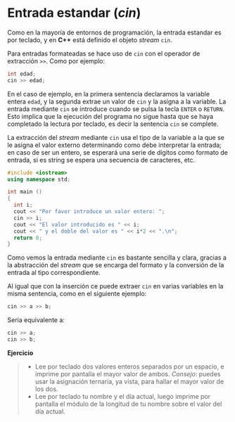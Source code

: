 Entrada estandar (_cin_)
====

Como en la mayoría de entornos de programación, la entrada estandar es por teclado, y en **C++** está definido el objeto _stream_ `cin`.

Para entradas formateadas se hace uso de `cin` con el operador de extracción `>>`. Como por ejemplo:

```cpp
int edad;
cin >> edad;
```

En el caso de ejemplo, en la primera sentencia declaramos la variable entera `edad`, y la segunda extrae un valor de `cin` y la asigna a la variable. La entrada mediante `cin` se introduce cuando se pulsa la tecla `ENTER` o `RETURN`. Esto implica que la ejecución del programa no sigue hasta que se haya completado la lectura por teclado, es decir la sentencia `cin` se complete. 

La extracción del _stream_ mediante `cin` usa el tipo de la variable a la que se le asigna el valor externo determinando como debe interpretar la entrada; en caso de ser un entero, se esperará una serie de dígitos como formato de entrada, si es string se espera una secuencia de caracteres, etc.

```cpp
#include <iostream>
using namespace std;

int main ()
{
  int i;
  cout << "Por favor introduce un valor entero: ";
  cin >> i;
  cout << "El valor introducido es " << i;
  cout << " y el doble del valor es " << i*2 << ".\n";
  return 0;
}
```

Como vemos la entrada mediante `cin` es bastante sencilla y clara, gracias a la abstracción del _stream_ que se encarga del formato y la conversión de la entrada al tipo correspondiente.

Al igual que con la inserción ce puede extraer `cin` en varias variables en la misma sentencia, como en el siguiente ejemplo:

```cpp
cin >> a >> b;
```
Sería equivalente a:

```cpp
cin >> a;
cin >> b;
```

**Ejercicio**
> - Lee por teclado dos valores enteros separados por un espacio, e imprime por pantalla el mayor valor de ambos. _Consejo_: puedes usar la asignación ternaria, ya vista, para hallar el mayor valor de los dos.
> - Lee por teclado tu nombre y el día actual, luego imprime por pantalla el módulo de la longitud de tu nombre sobre el valor del día actual.
